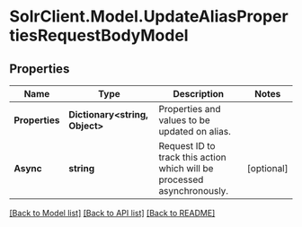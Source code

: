 # SolrClient.Model.UpdateAliasPropertiesRequestBodyModel

## Properties

Name | Type | Description | Notes
------------ | ------------- | ------------- | -------------
**Properties** | **Dictionary&lt;string, Object&gt;** | Properties and values to be updated on alias. | 
**Async** | **string** | Request ID to track this action which will be processed asynchronously. | [optional] 

[[Back to Model list]](../README.md#documentation-for-models) [[Back to API list]](../README.md#documentation-for-api-endpoints) [[Back to README]](../README.md)

